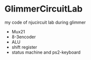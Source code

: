 # GlimmerCircuitLab

my code of njucircuit lab during glimmer

- Mux21
- 8-3encoder
- ALU
- shift register
- status machine and ps2-keyboard

